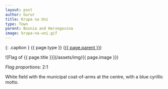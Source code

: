```yaml
---
layout: post
author: Gurur
title: Krupa na Uni
type: Town
parent: Bosnia and Herzegovina
image: krupa-na-uni.gif
---
```

{: .caption }
{{ page.type }} ([{{ page.parent }}](/2019/03/30/bosnia-and-herzegovina.html))

![Flag of {{ page.title }}](/assets/img/{{ page.image }})

*Flag proportions*: 2:1

White field with the municipal coat-of-arms at the centre, with a blue cyrillic motto.